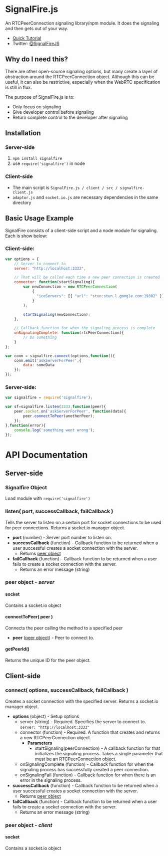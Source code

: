 # SignalFire.js

An RTCPeerConnection signaling library/npm module. It does the signaling and then gets out of your way.

*	[Quick Tutorial](http://signalfirejs.github.io/tutorial.html)
*	Twitter: [@SignalFireJS](https://twitter.com/SignalFireJS)

## Why do I need this? ##

There are other open-source signaling options, but many create a layer of abstraction around the RTCPeerConnection object. Although this can be useful, it can also be restrictive, especially when the WebRTC specification is still in flux.

The purpose of SignalFire.js is to:
*	Only focus on signaling
*	Give developer control before signaling
*	Return complete control to the developer after signaling

## Installation ##

### Server-side ###

1.	`npm install signalfire`
3.	use `require('signalfire')` in node

### Client-side ###

*	The main script is `SignalFire.js / client / src / signalfire-client.js`
*	`adaptor.js` and `socket.io.js` are necessary dependencies in the same directory

## Basic Usage Example ##

SignalFire consists of a client-side script and a node module for signaling. Each is show below:

### Client-side: ###

```js
var options = {
	// Server to connect to
	server: "http://localhost:3333",

	// That will be called each time a new peer connection is created
	connector: function(startSignaling){
		var newConnection = new RTCPeerConnection(
			{
			  "iceServers": [{ "url": "stun:stun.l.google.com:19302" }]
			}
		);

		startSignaling(newConnection);
	},

	// Callback function for when the signaling process is complete
	onSignalingComplete: function(rtcPeerConnection){
		// Do something
	}
};

var conn = signalfire.connect(options,function(){
	conn.emit('askServerForPeer',{
		data: someData
	});
});
```

### Server-side: ###

```js
var signalfire = require('signalfire');

var sf=signalfire.listen(3333,function(peer){
	peer.socket.on('askServerForPeer', function(data){
		peer.connectToPeer(anotherPeer);
	});
},function(error){
	console.log('something went wrong');
});
```

# API Documentation #

## Server-side ##

### Signalfire Object ###

Load module with `require('signalfire')`

### listen( port, successCallback, failCallback ) ###

Tells the server to listen on a certain port for socket connections to be used for peer connections. Returns a socket.io manager object.

*	**port** (number) - Server port number to listen on.
*	**successCallback** (function) - Callback function to be returned when a 
	user successful creates a socket connection with the server.
	*	Returns [peer object](#peer-object---server)
*	**failCallback** (function) - Callback function to be returned when a user fails 
	to create a socket connection with the server.
	*	Returns an error message (string)

### peer object - _server_ ###

#### socket ####

Contains a socket.io object

#### connectToPeer( peer ) ####

Connects the peer calling the method to a specified peer

*	**peer** ([peer object](#peer-object---server)) - Peer to connect to.

#### getPeerId() ####

Returns the unique ID for the peer object.


## Client-side ##

### connect( options, successCallback, failCallback ) ###

Creates a socket connection with the specified server. Returns a socket.io manager object.

*	**options** (object) - Setup options
	*	server (string) - Required. Specifies the server to connect to. `server: "http://localhost:3333"`
	*	connector (function) - Required. A function that creates and returns a new RTCPeerConnection object.
		*	**Parameters**
			*	startSignaling(peerConnection) - A callback function for that initializes the signaling process. Takes a single parameter that must be an RTCPeerConnection object.
	*	onSignalingComplete (function) - Callback function for when the signaling process has successfully created a peer connection.
	*	onSignalingFail (function) - Callback function for when there is an error in the signaling process.
*	**successCallback** (function) - Callback function to be returned when a 
	user successful creates a socket connection with the server.
	*	Returns [peer object](#peer-object---client)
*	**failCallback** (function) - Callback function to be returned when a user fails to create a socket connection with the server.
	*	Returns an error message (string)


### peer object - _client_ ###

#### socket ####

Contains a socket.io object